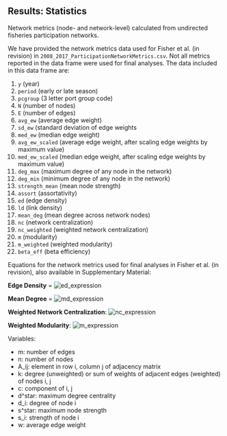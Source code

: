## Results: Statistics

Network metrics (node- and network-level) calculated from undirected fisheries participation networks.

We have provided the network metrics data used for Fisher et al. (in revision) in `2008_2017_ParticipationNetworkMetrics.csv`. Not all metrics reported in the data frame were used for final analyses. The data included in this data frame are: 
1. `y` (year)
2. `period` (early or late season)
3. `pcgroup` (3 letter port group code)
4. `N` (number of nodes)
5. `E` (number of edges)
6. `avg_ew` (average edge weight)
7. `sd_ew` (standard deviation of edge weights
8. `med_ew` (median edge weight)
9. `avg_ew_scaled` (average edge weight, after scaling edge weights by maximum value)
10. `med_ew_scaled` (median edge weight, after scaling edge weights by maximum value)
11. `deg_max` (maximum degree of any node in the network)
12. `deg_min` (minimum degree of any node in the network)
13. `strength_mean` (mean node strength)
14. `assort` (assortativity)
15. `ed` (edge density)
16. `ld` (link density)
17. `mean_deg` (mean degree across network nodes)
18. `nc` (network centralization)
19. `nc_weighted` (weighted network centralization)
20. `m` (modularity)
21. `m_weighted` (weighted modularity)
22. `beta_eff` (beta efficiency)

Equations for the network metrics used for final analyses in Fisher et al. (in revision), also available in Supplementary Material: 

**Edge Density** = ![ed_expression]()

**Mean Degree** = ![md_expression]()

**Weighted Network Centralization**: ![nc_expression]()

**Weighted Modularity**: ![m_expression]()

Variables:
* m: number of edges
* n: number of nodes
* A_ij: element in row i, column j of adjacency matrix
* k: degree (unweighted) or sum of weights of adjacent edges (weighted) of nodes i, j
* c: component of i, j
* d^star: maximum degree centrality
* d_i: degree of node i
* s^star: maximum node strength
* s_i: strength of node i
* w: average edge weight 


